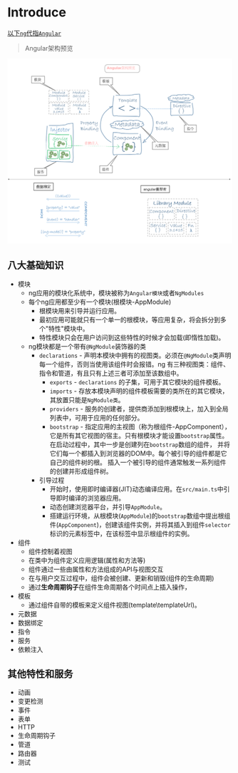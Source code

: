 # Introduce

<u>以下`ng`代指`Angular`</u>

> Angular架构预览 

![angular架构预览](./images/Angular架构预览.png)

## 八大基础知识

  - 模块
  	+ ng应用的模块化系统中，模块被称为`Angular模块`或者`NgModules`
  	+ 每个ng应用都至少有一个模块(根模块-AppModule)
  		* 根模块用来引导并运行应用。
  		* 最初应用可能就只有一个单一的根模块，等应用复杂，将会拆分到多个"特性"模块中。
  		* 特性模块只会在用户访问到这些特性的时候才会加载(即惰性加载)。
  	+ ng模块都是一个带有`@NgModule`装饰器的类 
  		* `declarations` - 声明本模块中拥有的视图类。必须在`@NgModule`类声明每一个组件，否则当使用该组件时会报错。ng 有三种视图类：组件、指令和管道，有且只有上述三者可添加至该数组中。
			* `exports` - `declarations` 的子集，可用于其它模块的组件模板。
			* `imports` - 存放本模块声明的组件模板需要的类所在的其它模块，其放置只能是`NgModule类`。
			* `providers` - 服务的创建者，提供商添加到根模块上，加入到全局列表中，可用于应用的任何部分。
			* `bootstrap` - 指定应用的主视图（称为根组件-AppComponent），它是所有其它视图的宿主。只有根模块才能设置`bootstrap`属性。在启动过程中，其中一步是创建列在`bootstrap`数组的组件， 并将它们每一个都插入到浏览器的DOM中。每个被引导的组件都是它自己的组件树的根。 插入一个被引导的组件通常触发一系列组件的创建并形成组件树。
		+ 引导过程
			* 开始时，使用即时编译器(JIT)动态编译应用。在`src/main.ts`中引导即时编译的浏览器应用。
			* 动态创建浏览器平台，并引导`AppModule`。
			* 搭建运行环境，从根模块(`AppModule`)的`bootstrap`数组中提出根组件(`AppComponent`)，创建该组件实例，并将其插入到组件`selector`标识的元素标签中，在该标签中显示根组件的实例。
  - 组件
  	+ 组件控制着视图
  	+ 在类中为组件定义应用逻辑(属性和方法等)
  	+ 组件通过一些由属性和方法组成的API与视图交互
  	+ 在与用户交互过程中，组件会被创建、更新和销毁(组件的生命周期)
  	+ 通过<b>生命周期钩子</b>在组件生命周期各个时间点上插入操作，
  - 模板
  	+ 通过组件自带的模板来定义组件视图(template\templateUrl)。
  - 元数据
  - 数据绑定
  - 指令
  - 服务
  - 依赖注入

## 其他特性和服务

  - 动画
  - 变更检测
  - 事件
  - 表单
  - HTTP
  - 生命周期钩子
  - 管道
  - 路由器
  - 测试

